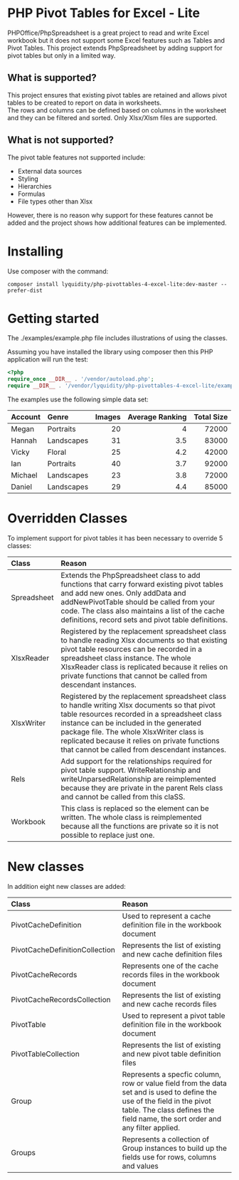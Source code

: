 # PHP Pivot Tables for Excel - Lite

PHPOffice/PhpSpreadsheet is a great project to read and write Excel workbook but it does not support some Excel features such as 
Tables and Pivot Tables.  This project extends PhpSpreadsheet by adding support for pivot tables but only in a limited way.

## What is supported?
This project ensures that existing pivot tables are retained and allows pivot tables to be created to report on data in worksheets.  
The rows and columns can be defined based on columns in the worksheet and they can be filtered and sorted. Only Xlsx/Xlsm files are
supported.

## What is not supported?
The pivot table features not supported include:
- External data sources
- Styling
- Hierarchies
- Formulas
- File types other than Xlsx

However, there is no reason why support for these features cannot be added and the project shows how additional features can be implemented.

# Installing
Use composer with the command:

```
composer install lyquidity/php-pivottables-4-excel-lite:dev-master --prefer-dist
```

# Getting started

The ./examples/example.php file includes illustrations of using the classes.

Assuming you have installed the library using composer then this PHP application will run the test:

```php
<?php
require_once __DIR__ . '/vendor/autoload.php';
require __DIR__ . '/vendor/lyquidity/php-pivottables-4-excel-lite/examples/example.php';
```

The examples use the following simple data set:

|Account|Genre|Images|Average Ranking|Total Size|
|:---|:---|---:|---:|---:|
|Megan	  |Portraits	|20	|4	|72000|
|Hannah	  |Landscapes	|31	|3.5|83000|
|Vicky	  |Floral	    |25	|4.2|42000|
|Ian	  |Portraits	|40	|3.7|92000|
|Michael  |Landscapes	|23	|3.8|72000|
|Daniel   |Landscapes	|29	|4.4|85000|

# Overridden Classes

To implement support for pivot tables it has been necessary to override 5 classes:

|Class|Reason|
|:---|:---|
|Spreadsheet|Extends the PhpSpreadsheet class to add functions that carry forward existing pivot tables and add new ones.  Only addData and addNewPivotTable should be called from your code. The class also maintains a list of the cache definitions, record sets and pivot table definitions.|
|XlsxReader|Registered by the replacement spreadsheet class to handle reading Xlsx documents so that existing pivot table resources can be recorded in a spreadsheet class instance.  The whole XlsxReader class is replicated because it relies on private functions that cannot be called from descendant instances.|
|XlsxWriter|Registered by the replacement spreadsheet class to handle writing Xlsx documents so that pivot table resources recorded in a spreadsheet class instance can be included in the generated package file.  The whole XlsxWriter class is replicated because it relies on private functions that cannot be called from descendant instances.|
|Rels|Add support for the relationships required for pivot table support.  WriteRelationship and writeUnparsedRelationship are reimplemented because they are private in the parent Rels class and cannot be called from this claSS.|
|Workbook|This class is replaced so the <PivotCaches> element can be written.  The whole class is reimplemented because all the functions are private so it is not possible to replace just one.|

# New classes

In addition eight new classes are added:

|Class|Reason|
|:---|:---|
|PivotCacheDefinition|Used to represent a cache definition file in the workbook document|
|PivotCacheDefinitionCollection|Represents the list of existing and new cache definition files|
|PivotCacheRecords|Represents one of the cache records files in the workbook document|
|PivotCacheRecordsCollection|Represents the list of existing and new cache records files|
|PivotTable|Used to represent a pivot table definition file in the workbook document|
|PivotTableCollection|Represents the list of existing and new pivot table definition files|
|Group|Represents a specfic column, row or value field from the data set and is used to define the use of the field in the pivot table.  The class defines the field name, the sort order and any filter applied.|
|Groups|Represents a collection of Group instances to build up the fields use for rows, columns and values|
